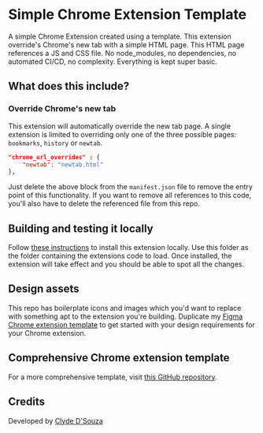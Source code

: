 # Simple Chrome Extension Template
A simple Chrome Extension created using a template. This extension override's Chrome's new tab with a simple HTML page. This HTML page references a JS and CSS file. No node_modules, no dependencies, no automated CI/CD, no complexity. Everything is kept super basic. 

## What does this include? 
### Override Chrome's new tab
This extension will automatically override the new tab page. A single extension is limited to overriding only one of the three possible pages: `bookmarks`, `history` or `newtab`.

```json
"chrome_url_overrides" : {
    "newtab": "newtab.html"
},
```

Just delete the above block from the `manifest.json` file to remove the entry point of this functionality. If you want to remove all references to this code, you'll also have to delete the referenced file from this repo.

## Building and testing it locally
Follow [these instructions](https://superuser.com/a/247654) to install this extension locally. Use this folder as the folder containing the extensions code to load. Once installed, the extension will take effect and you should be able to spot all the changes.

## Design assets
This repo has boilerplate icons and images which you'd want to replace with something apt to the extension you're building. Duplicate my [Figma Chrome extension template](https://www.figma.com/community/file/1127061326249481158) to get started with your design requirements for your Chrome extension.

## Comprehensive Chrome extension template
For a more comprehensive template, visit [this GitHub repository](https://github.com/ClydeDz/chrome-extension-template).

## Credits
Developed by [Clyde D'Souza](https://clydedsouza.net/)